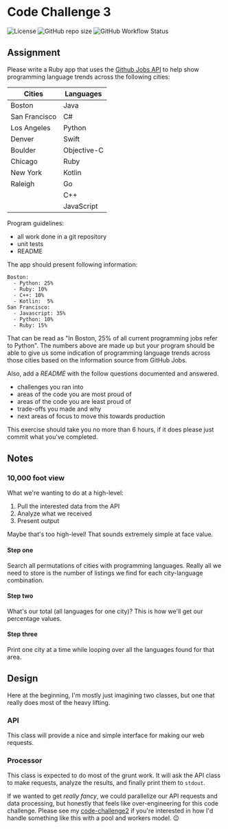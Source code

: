 # Code Challenge 3

![License](https://img.shields.io/github/license/komidore64/code-challenge3)
![GitHub repo size](https://img.shields.io/github/repo-size/komidore64/code-challenge3)
![GitHub Workflow Status](https://img.shields.io/github/workflow/status/komidore64/code-challenge3/tests)

## Assignment

Please write a Ruby app that uses the [Github Jobs
API](https://jobs.github.com/api) to help show programming language trends
across the following cities:

| Cities        | Languages   |
| ------------- | ----------- |
| Boston        | Java        |
| San Francisco | C#          |
| Los Angeles   | Python      |
| Denver        | Swift       |
| Boulder       | Objective-C |
| Chicago       | Ruby        |
| New York      | Kotlin      |
| Raleigh       | Go          |
|               | C++         |
|               | JavaScript  |

Program guidelines:
- all work done in a git repository
- unit tests
- README

The app should present following information:

```
Boston:
  - Python: 25%
  - Ruby: 10%
  - C++: 10%
  - Kotlin:  5%
San Francisco:
  - Javascript: 35%
  - Python: 10%
  - Ruby: 15%
```

That can be read as "In Boston, 25% of all current programming jobs refer to
Python". The numbers above are made up but your program should be able to give
us some indication of programming language trends across those cities based on
the information source from GitHub Jobs.

Also, add a *README* with the follow questions documented and answered.
- challenges you ran into
- areas of the code you are most proud of
- areas of the code you are least proud of
- trade-offs you made and why
- next areas of focus to move this towards production

This exercise should take you no more than 6 hours, if it does please just
commit what you've completed.

## Notes

### 10,000 foot view

What we're wanting to do at a high-level:

1. Pull the interested data from the API
2. Analyze what we received
3. Present output

Maybe that's too high-level! That sounds extremely simple at face value.

#### Step one

Search all permutations of cities with programming languages. Really all we
need to store is the number of listings we find for each city-language
combination.

#### Step two

What's our total (all languages for one city)? This is how we'll get our
percentage values.

#### Step three

Print one city at a time while looping over all the languages found for that
area.

## Design

Here at the beginning, I'm mostly just imagining two classes, but one that
really does most of the heavy lifting.

### API

This class will provide a nice and simple interface for making our web
requests.

### Processor

This class is expected to do most of the grunt work. It will ask the API class
to make requests, analyze the results, and finally print them to `stdout`.

If we wanted to get _really fancy_, we could parallelize our API requests and
data processing, but honestly that feels like over-engineering for this code
challenge. Please see my
[code-challenge2](https://github.com/komidore64/code-challenge2) if you're
interested in how I'd handle something like this with a pool and workers model.
:wink:
